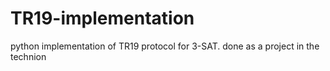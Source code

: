 # TR19-implementation
python implementation of TR19 protocol for 3-SAT. done as a project in the technion
